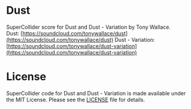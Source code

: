 Dust
====

SuperCollider score for Dust and Dust - Variation by Tony Wallace.  
Dust: [https://soundcloud.com/tonywallace/dust](https://soundcloud.com/tonywallace/dust)
Dust - Variation: [https://soundcloud.com/tonywallace/dust-variation](https://soundcloud.com/tonywallace/dust-variation)

License
=======

SuperCollider code for Dust and Dust - Variation is made available under the MIT License. Please see the [LICENSE](https://github.com/irritant/Dust/blob/master/LICENSE) file for details.
